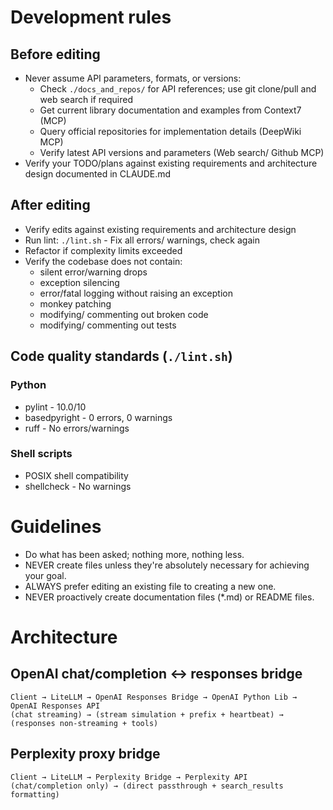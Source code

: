 # Development rules

## Before editing
- Never assume API parameters, formats, or versions:
    - Check `./docs_and_repos/` for API references; use git clone/pull and web search if required
    - Get current library documentation and examples from Context7 (MCP)
    - Query official repositories for implementation details (DeepWiki MCP)
    - Verify latest API versions and parameters (Web search/ Github MCP)
- Verify your TODO/plans against existing requirements and architecture design documented in CLAUDE.md

## After editing
- Verify edits against existing requirements and architecture design
- Run lint: `./lint.sh` - Fix all errors/ warnings, check again
- Refactor if complexity limits exceeded
- Verify the codebase does not contain:
    - silent error/warning drops
    - exception silencing
    - error/fatal logging without raising an exception
    - monkey patching
    - modifying/ commenting out broken code
    - modifying/ commenting out tests

## Code quality standards (`./lint.sh`)

### Python
- pylint - 10.0/10
- basedpyright - 0 errors, 0 warnings
- ruff - No errors/warnings

### Shell scripts
- POSIX shell compatibility
- shellcheck - No warnings


# Guidelines
- Do what has been asked; nothing more, nothing less.
- NEVER create files unless they're absolutely necessary for achieving your goal.
- ALWAYS prefer editing an existing file to creating a new one.
- NEVER proactively create documentation files (*.md) or README files.


<!-- sep---sep -->


# Architecture

## OpenAI chat/completion <-> responses bridge
```
Client → LiteLLM → OpenAI Responses Bridge → OpenAI Python Lib → OpenAI Responses API
(chat streaming) → (stream simulation + prefix + heartbeat) → (responses non-streaming + tools)
```


## Perplexity proxy bridge
```
Client → LiteLLM → Perplexity Bridge → Perplexity API
(chat/completion only) → (direct passthrough + search_results formatting)
```

